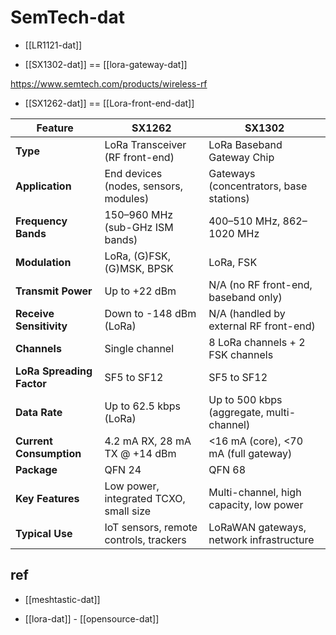 
# SemTech-dat

- [[LR1121-dat]]

- [[SX1302-dat]] == [[lora-gateway-dat]]

https://www.semtech.com/products/wireless-rf

- [[SX1262-dat]] == [[Lora-front-end-dat]]

| Feature                   | SX1262                                 | SX1302                                    |
| ------------------------- | -------------------------------------- | ----------------------------------------- |
| **Type**                  | LoRa Transceiver (RF front-end)        | LoRa Baseband Gateway Chip                |
| **Application**           | End devices (nodes, sensors, modules)  | Gateways (concentrators, base stations)   |
| **Frequency Bands**       | 150–960 MHz (sub-GHz ISM bands)        | 400–510 MHz, 862–1020 MHz                 |
| **Modulation**            | LoRa, (G)FSK, (G)MSK, BPSK             | LoRa, FSK                                 |
| **Transmit Power**        | Up to +22 dBm                          | N/A (no RF front-end, baseband only)      |
| **Receive Sensitivity**   | Down to -148 dBm (LoRa)                | N/A (handled by external RF front-end)    |
| **Channels**              | Single channel                         | 8 LoRa channels + 2 FSK channels          |
| **LoRa Spreading Factor** | SF5 to SF12                            | SF5 to SF12                               |
| **Data Rate**             | Up to 62.5 kbps (LoRa)                 | Up to 500 kbps (aggregate, multi-channel) |
| **Current Consumption**   | 4.2 mA RX, 28 mA TX @ +14 dBm          | <16 mA (core), <70 mA (full gateway)      |
| **Package**               | QFN 24                                 | QFN 68                                    |
| **Key Features**          | Low power, integrated TCXO, small size | Multi-channel, high capacity, low power   |
| **Typical Use**           | IoT sensors, remote controls, trackers | LoRaWAN gateways, network infrastructure  |




## ref 

- [[meshtastic-dat]]

- [[lora-dat]] - [[opensource-dat]]